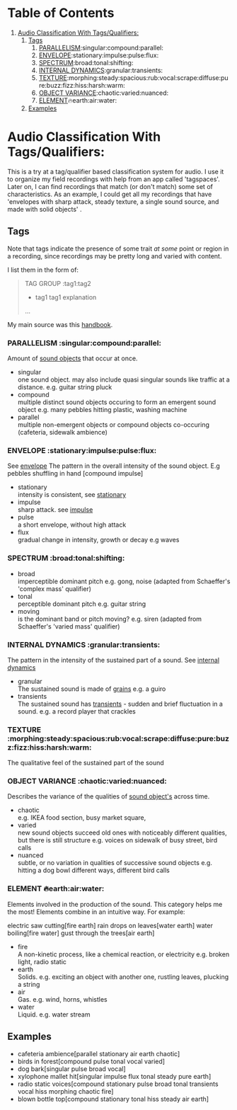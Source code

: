 
# Table of Contents

1.  [Audio Classification With Tags/Qualifiers:](#org0ed9e7b)
    1.  [Tags](#org87926e2)
        1.  [PARALLELISM](#org22fd1e9):singular:compound:parallel:
        2.  [ENVELOPE](#orgf48f461):stationary:impulse:pulse:flux:
        3.  [SPECTRUM](#org908bcda):broad:tonal:shifting:
        4.  [INTERNAL DYNAMICS](#org5171122):granular:transients:
        5.  [TEXTURE](#orgf97d221):morphing:steady:spacious:rub:vocal:scrape:diffuse:pure:buzz:fizz:hiss:harsh:warm:
        6.  [OBJECT VARIANCE](#org2b2d229):chaotic:varied:nuanced:
        7.  [ELEMENT](#org686c966):fire:earth:air:water:
    2.  [Examples](#orgaf53d6c)


<a id="org0ed9e7b"></a>

# Audio Classification With Tags/Qualifiers:

This is a try at a tag/qualifier based classification system for audio. I use it
to organize my field recordings with help from an app called 'tagspaces'. Later
on, I can find recordings that match (or don't match) some set of
characteristics. As an example, I could get all my recordings that have
'envelopes with sharp attack, steady texture, a single sound source, and made
with solid objects' .


<a id="org87926e2"></a>

## Tags

Note that tags indicate the presence of some trait *at some* point or region in a
recording, since recordings may be pretty long and varied with content.

I list them in the form of:

> TAG GROUP :tag1:tag2
> 
> -   tag1
>     tag1 explanation
> 
> &#x2026;

My main source was this [handbook](https://www.sfu.ca/sonic-studio-webdav/handbook/index.html).


<a id="org22fd1e9"></a>

### PARALLELISM     :singular:compound:parallel:

Amount of [sound objects](https://www.sfu.ca/sonic-studio-webdav/handbook/Sound_Object.html) that occur at once.

-   singular  
    one sound object.
    may also include quasi singular sounds like traffic at a distance.
    e.g. guitar string pluck
-   compound  
    multiple distinct sound objects occuring to form an emergent sound object
    e.g. many pebbles hitting plastic, washing machine
-   parallel  
    multiple non-emergent objects or compound objects co-occuring (cafeteria, sidewalk ambience)


<a id="orgf48f461"></a>

### ENVELOPE     :stationary:impulse:pulse:flux:

See [envelope](https://www.sfu.ca/sonic-studio-webdav/handbook/Envelope.html)
The pattern in the overall intensity of the sound object.
E.g pebbles shuffling in hand [compound impulse]

-   stationary  
    intensity is consistent, see [stationary](https://www.sfu.ca/sonic-studio-webdav/handbook/Stationary_Sound.html)
-   impulse  
    sharp attack. see [impulse](https://www.sfu.ca/sonic-studio-webdav/handbook/Impact_Sound.html)
-   pulse  
    a short envelope, without high attack
-   flux  
    gradual change in intensity, growth or decay 
    e.g waves


<a id="org908bcda"></a>

### SPECTRUM     :broad:tonal:shifting:

-   broad  
    imperceptible dominant pitch
    e.g. gong, noise
    (adapted from Schaeffer's 'complex mass' qualifier)
-   tonal  
    perceptible dominant pitch
    e.g. guitar string
-   moving  
    is the dominant band or pitch moving?
    e.g. siren
    (adapted from Schaeffer's 'varied mass' qualifier)


<a id="org5171122"></a>

### INTERNAL DYNAMICS     :granular:transients:

The pattern in the intensity of the sustained part of a sound. See [internal dynamics](https://www.sfu.ca/sonic-studio-webdav/handbook/Internal_Dynamics.html)

-   granular  
    The sustained sound is made of [grains](https://www.sfu.ca/sonic-studio-webdav/handbook/Grain.html)
    e.g. a guiro
-   transients   
    The sustained sound has [transients](https://www.sfu.ca/sonic-studio-webdav/handbook/Transient.html) - sudden and brief fluctuation in
    a sound. 
    e.g. a record player that crackles


<a id="orgf97d221"></a>

### TEXTURE     :morphing:steady:spacious:rub:vocal:scrape:diffuse:pure:buzz:fizz:hiss:harsh:warm:

The qualitative feel of the sustained part of the sound


<a id="org2b2d229"></a>

### OBJECT VARIANCE     :chaotic:varied:nuanced:

Describes the variance of the qualities of [sound object's](https://www.sfu.ca/sonic-studio-webdav/handbook/Sound_Object.html) across time. 

-   chaotic  
    e.g. IKEA food section, busy market square,
-   varied  
    new sound objects succeed old ones with noticeably different qualities, but
    there is still structure
    e.g. voices on sidewalk of busy street, bird calls
-   nuanced  
    subtle, or no variation in qualities of successive sound objects
    e.g. hitting a dog bowl different ways, different bird calls


<a id="org686c966"></a>

### ELEMENT     :fire:earth:air:water:

Elements involved in the production of the sound. This category helps me the most!
Elements combine in an intuitive way. For example:

electric saw cutting[fire earth]
rain drops on leaves[water earth]
water boiling[fire water]
gust through the trees[air earth]

-   fire  
    A non-kinetic process, like a chemical reaction, or electricity 
    e.g. broken light, radio static
-   earth  
    Solids.
    e.g. exciting an object with another one, rustling leaves, plucking a string
-   air  
    Gas.
    e.g. wind, horns, whistles
-   water  
    Liquid.
    e.g. water stream


<a id="orgaf53d6c"></a>

## Examples

-   cafeteria ambience[parallel stationary air earth chaotic]
-   birds in forest[compound pulse tonal vocal varied]
-   dog bark[singular pulse broad vocal]
-   xylophone mallet hit[singular impulse flux tonal steady pure earth]
-   radio static voices[compound stationary pulse broad tonal transients vocal hiss morphing chaotic fire]
-   blown bottle top[compound stationary tonal hiss steady air earth]

